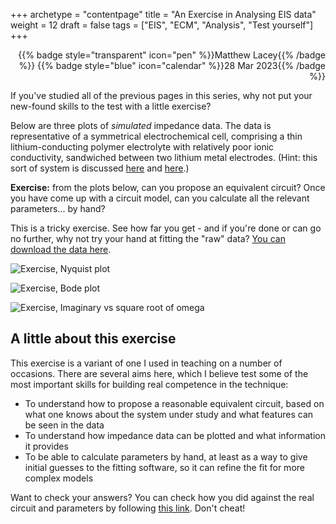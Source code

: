+++
archetype = "contentpage"
title = "An Exercise in Analysing EIS data"
weight = 12
draft = false
tags = ["EIS", "ECM", "Analysis", "Test yourself"]
+++

<div style="text-align: right">
{{% badge style="transparent" icon="pen" %}}Matthew Lacey{{% /badge %}}
{{% badge style="blue" icon="calendar" %}}28 Mar 2023{{% /badge %}}
</div>

If you've studied all of the previous pages in this series, why not put your new-found skills to the test with a little exercise?

Below are three plots of _simulated_ impedance data. The data is representative of a symmetrical electrochemical cell, comprising a thin lithium-conducting polymer electrolyte with relatively poor ionic conductivity, sandwiched between two lithium metal electrodes. (Hint: this sort of system is discussed [here](science/eis/simulation-debye-circuit/) and [here](science/transference/).)

**Exercise:** from the plots below, can you propose an equivalent circuit? Once you have come up with a circuit model, can you calculate all the relevant parameters... by hand?

This is a tricky exercise. See how far you get - and if you're done or can go no further, why not try your hand at fitting the "raw" data? [You can download the data here](http://lacey.se/dl/simulated_spe_spectrum.txt).

![Exercise, Nyquist plot](/images/experimental-electrochemistry/eis/exercise-nyquist.png?width=450px)

![Exercise, Bode plot](/images/experimental-electrochemistry/eis/exercise-bode.png?width=450px)

![Exercise, Imaginary vs square root of omega](/images/experimental-electrochemistry/eis/exercise-im-vs-sqrtomega.png?width=450px)

## A little about this exercise

This exercise is a variant of one I used in teaching on a number of occasions. There are several aims here, which I believe test some of the most important skills for building real competence in the technique:

* To understand how to propose a reasonable equivalent circuit, based on what one knows about the system under study and what features can be seen in the data
* To understand how impedance data can be plotted and what information it provides
* To be able to calculate parameters by hand, at least as a way to give initial guesses to the fitting software, so it can refine the fit for more complex models

Want to check your answers? You can check how you did against the real circuit and parameters by following [this link](http://lacey.se/img/eis/exercise-answers.png). Don't cheat!